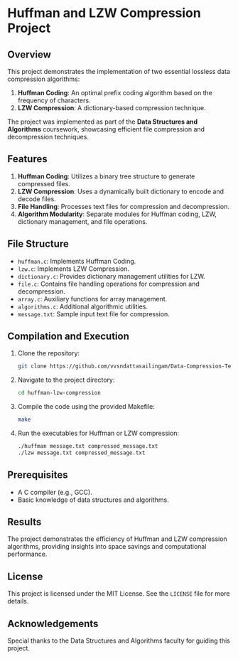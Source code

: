 
# Huffman and LZW Compression Project

## Overview
This project demonstrates the implementation of two essential lossless data compression algorithms:
1. **Huffman Coding**: An optimal prefix coding algorithm based on the frequency of characters.
2. **LZW Compression**: A dictionary-based compression technique.

The project was implemented as part of the **Data Structures and Algorithms** coursework, showcasing efficient file compression and decompression techniques.

## Features
1. **Huffman Coding**: Utilizes a binary tree structure to generate compressed files.
2. **LZW Compression**: Uses a dynamically built dictionary to encode and decode files.
3. **File Handling**: Processes text files for compression and decompression.
4. **Algorithm Modularity**: Separate modules for Huffman coding, LZW, dictionary management, and file operations.

## File Structure
- `huffman.c`: Implements Huffman Coding.
- `lzw.c`: Implements LZW Compression.
- `dictionary.c`: Provides dictionary management utilities for LZW.
- `file.c`: Contains file handling operations for compression and decompression.
- `array.c`: Auxiliary functions for array management.
- `algorithms.c`: Additional algorithmic utilities.
- `message.txt`: Sample input text file for compression.

## Compilation and Execution
1. Clone the repository:
   ```bash
   git clone https://github.com/vvsndattasailingam/Data-Compression-Techniques.git
   ```
2. Navigate to the project directory:
   ```bash
   cd huffman-lzw-compression
   ```
3. Compile the code using the provided Makefile:
   ```bash
   make
   ```
4. Run the executables for Huffman or LZW compression:
   ```bash
   ./huffman message.txt compressed_message.txt
   ./lzw message.txt compressed_message.txt
   ```

## Prerequisites
- A C compiler (e.g., GCC).
- Basic knowledge of data structures and algorithms.

## Results
The project demonstrates the efficiency of Huffman and LZW compression algorithms, providing insights into space savings and computational performance.

## License
This project is licensed under the MIT License. See the `LICENSE` file for more details.

## Acknowledgements
Special thanks to the Data Structures and Algorithms faculty for guiding this project.
